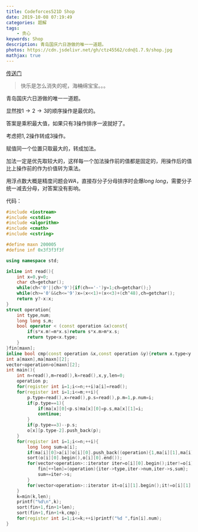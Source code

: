 ```yaml
---
title: Codeforces521D Shop
date: 2019-10-08 07:19:49
categories: 题解
tags:
	- 贪心
keywords: Shop
description: 青岛国庆六日游做的唯一一道题。
photos: https://cdn.jsdelivr.net/gh/ctz45562/cdn@1.7.9/shop.jpg
mathjax: true
---
```


[传送门](https://www.luogu.org/problem/CF521D)

> 快乐是怎么消失的呢，海~~楠~~绵宝宝。。。

<!--more-->

青岛国庆六日游做的唯一一道题。

显然按$1\rightarrow 2\rightarrow 3$的顺序操作是最优的。

答案是乘积最大值，如果只有$3$操作排序一波就好了。

考虑把$1,2$操作转成$3$操作。

赋值同一个位置只取最大的，转成加法。

加法一定是优先取较大的，这样每一个加法操作前的值都是固定的，用操作后的值比上操作前的作为价值转为乘法。

用浮点数大概是精度问题会$WA$，直接存分子分母排序时会爆$long\ long$，需要分子统一减去分母，对答案没有影响。

代码：

``` cpp
#include <iostream>
#include <cstdio>
#include <algorithm>
#include <cmath>
#include <cstring>

#define maxn 200005
#define inf 0x3f3f3f3f

using namespace std;

inline int read(){
	int x=0,y=0;
	char ch=getchar();
	while(ch<'0'||ch>'9'){if(ch=='-')y=1;ch=getchar();}
	while(ch>='0'&&ch<='9')x=(x<<1)+(x<<3)+(ch^48),ch=getchar();
	return y?-x:x;
}
struct operation{
	int type,num;
	long long s,m;
	bool operator < (const operation &x)const{
		if(s*x.m!=m*x.s)return s*x.m>m*x.s;
		return type<x.type;
	}
}fin[maxn];
inline bool cmp(const operation &x,const operation &y){return x.type<y.type;}
int a[maxn],ma[maxn][2];
vector<operation>o[maxn][2];
int main(){
	int n=read(),m=read(),k=read(),x,y,len=0;
	operation p;
	for(register int i=1;i<=n;++i)a[i]=read();
	for(register int i=1;i<=m;++i){
		p.type=read(),x=read(),p.s=read(),p.m=1,p.num=i;
		if(p.type==1){
			if(ma[x][0]<p.s)ma[x][0]=p.s,ma[x][1]=i;
			continue;
		}
		if(p.type==3)--p.s;
		o[x][p.type-2].push_back(p);
	}
	for(register int i=1;i<=n;++i){
		long long sum=a[i];
		if(ma[i][0]>a[i])o[i][0].push_back((operation){1,ma[i][1],ma[i][0]-a[i],1});
		sort(o[i][0].begin(),o[i][0].end());
		for(vector<operation>::iterator iter=o[i][0].begin();iter!=o[i][0].end();++iter){
			fin[++len]=(operation){iter->type,iter->num,iter->s,sum};
			sum+=iter->s;
		}
		for(vector<operation>::iterator it=o[i][1].begin();it!=o[i][1].end();++it)fin[++len]=*it;
	}
	k=min(k,len);
	printf("%d\n",k);
	sort(fin+1,fin+1+len);
	sort(fin+1,fin+1+k,cmp);
	for(register int i=1;i<=k;++i)printf("%d ",fin[i].num);
}

```

